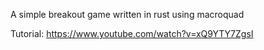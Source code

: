 A simple breakout game written in rust using macroquad

Tutorial: https://www.youtube.com/watch?v=xQ9YTY7ZgsI
